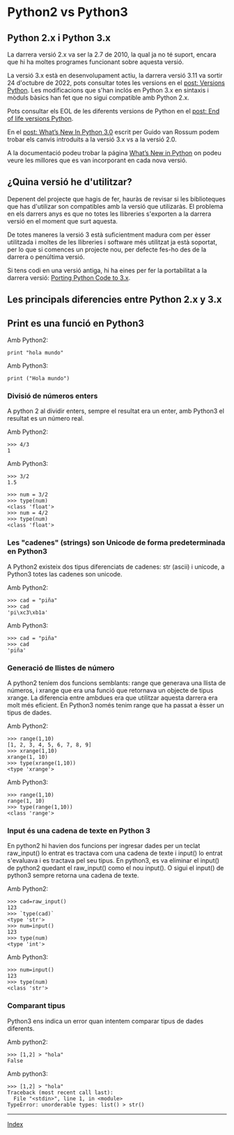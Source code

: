 # Python2 vs Python3

## Python 2.x i Python 3.x

La darrera versió 2.x va ser la 2.7 de 2010, la qual ja no té suport, encara que hi ha moltes programes funcionant sobre aquesta versió.

La versió 3.x està en desenvolupament actiu, la darrera versió 3.11 va sortir 24 d'octubre de 2022, pots consultar totes les versions en el [post: Versions Python](https://www.python.org/doc/versions/). Les modificacions que s'han inclós en Python 3.x en sintaxis i mòduls bàsics han fet que no sigui compatible amb Python 2.x.

Pots consultar els EOL de les diferents versions de Python en el [post: End of life versions Python](https://endoflife.date/python).

En el [post: What’s New In Python 3.0](https://docs.python.org/3.0/whatsnew/3.0.html) escrit per Guido van Rossum podem trobar els canvis introduits a la versió 3.x vs a la versió 2.0. 

A la documentació podeu trobar la página [What’s New in Python](https://docs.python.org/3/whatsnew/index.html) on podeu veure les millores que es van incorporant en cada nova versió.

## ¿Quina versió he d'utilitzar? 

Depenent del projecte que hagis de fer, hauràs de revisar si les biblioteques que has d'utilizar son compatibles amb la versió que utilizaràs. El problema en els darrers anys es que no totes les llibreries s'exporten a la darrera versió en el moment que surt aquesta.

De totes maneres la versió 3 està suficientment madura com per èsser utilitzada i moltes de les llibreries i software més utilitzat ja està soportat, per lo que si comences un projecte nou, per defecte fes-ho des de la darrera o penúltima versió.

Si tens codi en una versió antiga, hi ha eines per fer la portabilitat a la darrera versió: [Porting Python Code to 3.x](https://wiki.python.org/moin/PortingPythonToPy3k).

## Les principals diferencies entre Python 2.x y 3.x

## Print es una funció en Python3

Amb Python2:

	print "hola mundo"

Amb Python3:

	print ("Hola mundo")

### Divisió de números enters

A python 2 al dividir enters, sempre el resultat era un enter, amb Python3 el resultat es un número real.

Amb Python2:

	>>> 4/3
	1

Amb Python3:

	>>> 3/2
	1.5

	>>> num = 3/2
	>>> type(num)
	<class 'float'>
	>>> num = 4/2
	>>> type(num)
	<class 'float'>

### Les "cadenes" (strings) son Unicode de forma predeterminada en Python3

A Python2 existeix dos tipus diferenciats de cadenes: str (ascii) i unicode, a Python3 totes las cadenes son unicode.

Amb Python2:

	>>> cad = "piña"
	>>> cad
	'pi\xc3\xb1a'


Amb Python3: 

	>>> cad = "piña"
	>>> cad
	'piña'

### Generació de llistes de número

A python2 teníem dos funcions semblants: range que generava una llista de números, i xrange que era una funció que retornava un objecte de tipus xrange. La diferencia entre ambdues era que utilitzar aquesta darrera era molt més eficient. En Python3 només tenim range que ha passat a èsser un tipus de dades.

Amb Python2:

	>>> range(1,10)
	[1, 2, 3, 4, 5, 6, 7, 8, 9]
	>>> xrange(1,10)
	xrange(1, 10)
	>>> type(xrange(1,10))
	<type 'xrange'>

Amb Python3:

	>>> range(1,10)
	range(1, 10)
	>>> type(range(1,10))
	<class 'range'>

### Input és una cadena de texte en Python 3

En python2 hi havien dos funcions per ingresar dades per un teclat raw_input() lo entrat es tractava com una cadena de texte i input() lo entrat s'evaluava i es tractava pel seu tipus. En python3, es va eliminar  el input() de python2 quedant el raw_input() como el nou input(). O sigui el input() de python3 sempre retorna una cadena de texte.

Amb Python2:

	>>> cad=raw_input()
	123
	>>> `type(cad)`
	<type 'str'>
	>>> num=input()
	123
	>>> type(num)
	<type 'int'>

Amb Python3:

	>>> num=input()
	123
	>>> type(num)
	<class 'str'>

### Comparant tipus

Python3 ens indica un error quan intentem comparar tipus de dades diferents.

Amb python2:

	>>> [1,2] > "hola"
	False

Amb python3:

	>>> [1,2] > "hola"
	Traceback (most recent call last):
	  File "<stdin>", line 1, in <module>
	TypeError: unorderable types: list() > str()


***
[Index](../../../README.md)